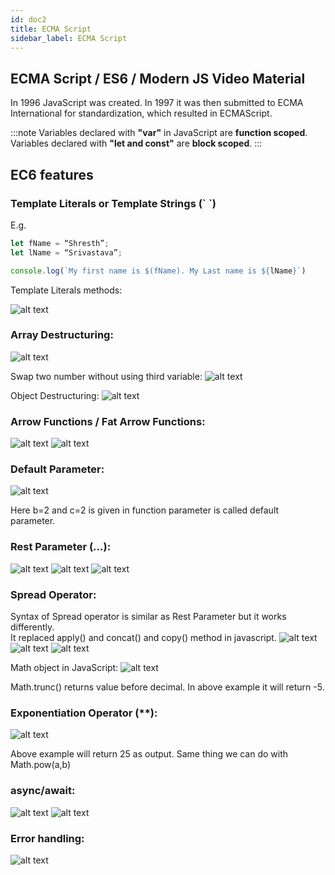 ```yaml
---
id: doc2
title: ECMA Script
sidebar_label: ECMA Script
---
```


## ECMA Script / ES6 / Modern JS Video Material

In 1996 JavaScript was created. In 1997 it was then submitted to ECMA International for standardization, which resulted in ECMAScript.

:::note
Variables declared with **"var"** in JavaScript are **function scoped**. Variables declared with **"let and const"** are **block scoped**.
:::

## EC6 features

### Template Literals or Template Strings (\` \`)

E.g.

```javascript
let fName = “Shresth”;
let lName = “Srivastava”;

console.log(`My first name is $(fName). My Last name is ${lName}`)
```

Template Literals methods:

![alt text](/img/ecma/1.png)

### Array Destructuring:

![alt text](/img/ecma/2.png)

Swap two number without using third variable:
![alt text](/img/ecma/3.png)

Object Destructuring:
![alt text](/img/ecma/4.png)

### Arrow Functions / Fat Arrow Functions:

![alt text](/img/ecma/5.png)
![alt text](/img/ecma/6.png)

### Default Parameter:

![alt text](/img/ecma/7.png)

Here b=2 and c=2 is given in function parameter is called default parameter.

### Rest Parameter (…):

![alt text](/img/ecma/8.png)
![alt text](/img/ecma/9.png)
![alt text](/img/ecma/10.png)

### Spread Operator:

Syntax of Spread operator is similar as Rest Parameter but it works differently.  
It replaced apply() and concat() and copy() method in javascript.
![alt text](/img/ecma/11.png)
![alt text](/img/ecma/12.png)
![alt text](/img/ecma/13.png)

Math object in JavaScript:
![alt text](/img/ecma/14.png)

Math.trunc() returns value before decimal. In above example it will return -5.

### Exponentiation Operator (\*\*):

![alt text](/img/ecma/15.png)

Above example will return 25 as output. Same thing we can do with Math.pow(a,b)

### async/await:

![alt text](/img/ecma/16.png)
![alt text](/img/ecma/17.png)

### Error handling:

![alt text](/img/ecma/18.png)
